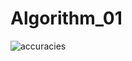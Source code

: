 # Algorithm_01
![accuracies](https://user-images.githubusercontent.com/85465356/120964955-1c181580-c79f-11eb-9294-dd76390fb93b.jpg)

